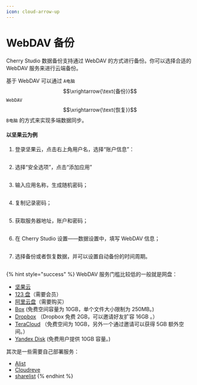 ```yaml
---
icon: cloud-arrow-up
---
```


# WebDAV 备份

Cherry Studio 数据备份支持通过 WebDAV 的方式进行备份。你可以选择合适的 WebDAV 服务来进行云端备份。

基于 WebDAV 可以通过 `A电脑` $$\xrightarrow{\text{备份}}$$ `WebDAV` $$\xrightarrow{\text{恢复}}$$ `B电脑` 的方式来实现多端数据同步。

#### 以坚果云为例

1. 登录坚果云，点击右上角用户名，选择“账户信息”：

<figure><img src="../../../.gitbook/assets/image (39).png" alt=""><figcaption></figcaption></figure>

2. 选择“安全选项”，点击“添加应用”

<figure><img src="../../../.gitbook/assets/image (40).png" alt=""><figcaption></figcaption></figure>

3. 输入应用名称，生成随机密码；

<figure><img src="../../../.gitbook/assets/image (41).png" alt=""><figcaption></figcaption></figure>

4. 复制记录密码；

<figure><img src="../../../.gitbook/assets/image (42).png" alt=""><figcaption></figcaption></figure>

5. 获取服务器地址，账户和密码；

<figure><img src="../../../.gitbook/assets/image (43).png" alt=""><figcaption></figcaption></figure>

6. 在 Cherry Studio 设置——数据设置中，填写 WebDAV 信息；

<figure><img src="../../../.gitbook/assets/image (48).png" alt=""><figcaption></figcaption></figure>

7. 选择备份或者恢复数据，并可以设置自动备份的时间周期。

<figure><img src="../../../.gitbook/assets/image (47).png" alt=""><figcaption></figcaption></figure>

{% hint style="success" %}
WebDAV 服务门槛比较低的一般就是网盘：

- [坚果云](https://www.jianguoyun.com/)
- [123 盘](https://www.123pan.com/)（需要会员）
- [阿里云盘](https://www.alipan.com/)（需要购买）
- [Box](https://www.box.com/) (免费空间容量为 10GB，单个文件大小限制为 250MB。)
- [Dropbox](https://www.dropbox.com/) （Dropbox 免费 2GB，可以邀请好友扩容 16GB 。）
- [TeraCloud](https://teracloud.jp/en/) （免费空间为 10GB，另外一个通过邀请可以获得 5GB 额外空间。）
- [Yandex Disk](https://disk.yandex.com/) (免费用户提供 10GB 容量。)

其次是一些需要自己部署服务：

- [Alist](https://alist.nn.ci/zh/)
- [Cloudreve](https://cloudreve.org/)
- [sharelist](https://github.com/reruin/sharelist)
  {% endhint %}
